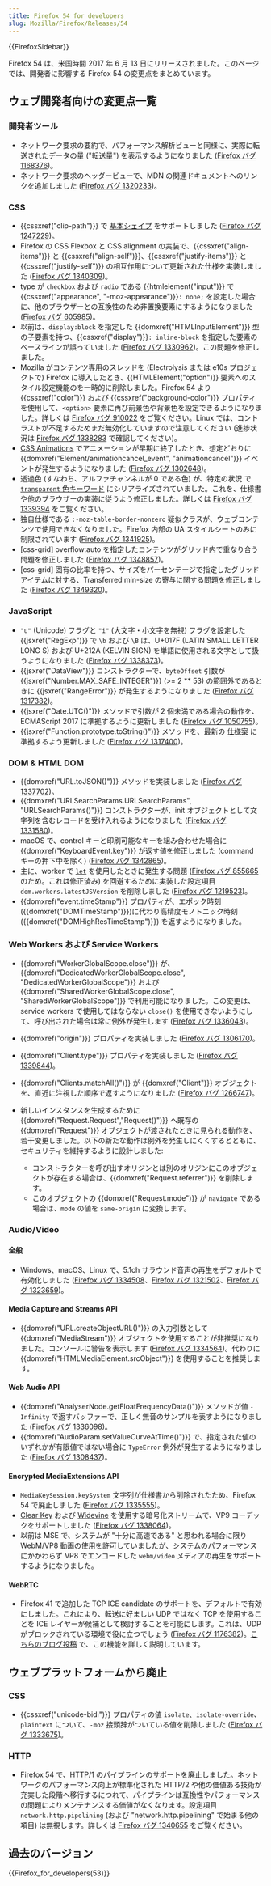 ```yaml
---
title: Firefox 54 for developers
slug: Mozilla/Firefox/Releases/54
---
```


{{FirefoxSidebar}}

Firefox 54 は、米国時間 2017 年 6 月 13 日にリリースされました。このページでは、開発者に影響する Firefox 54 の変更点をまとめています。

## ウェブ開発者向けの変更点一覧

### 開発者ツール

- ネットワーク要求の要約で、パフォーマンス解析ビューと同様に、実際に転送されたデータの量 ("転送量") を表示するようになりました ([Firefox バグ 1168376](https://bugzil.la/1168376))。
- ネットワーク要求のヘッダービューで、MDN の関連ドキュメントへのリンクを追加しました ([Firefox バグ 1320233](https://bugzil.la/1320233))。

### CSS

- {{cssxref("clip-path")}} で [基本シェイプ](/ja/docs/Web/CSS/CSS_Shapes) をサポートしました ([Firefox バグ 1247229](https://bugzil.la/1247229))。
- Firefox の CSS Flexbox と CSS alignment の実装で、{{cssxref("align-items")}} と {{cssxref("align-self")}}、{{cssxref("justify-items")}} と {{cssxref("justify-self")}} の相互作用について更新された仕様を実装しました ([Firefox バグ 1340309](https://bugzil.la/1340309))。
- type が `checkbox` および `radio` である {{htmlelement("input")}} で {{cssxref("appearance", "-moz-appearance")}}`: none;` を設定した場合に、他のブラウザーとの互換性のため非置換要素にするようになりました ([Firefox バグ 605985](https://bugzil.la/605985))。
- 以前は、`display:block` を指定した {{domxref("HTMLInputElement")}} 型の子要素を持つ、{{cssxref("display")}}`: inline-block` を指定した要素のベースラインが誤っていました ([Firefox バグ 1330962](https://bugzil.la/1330962))。この問題を修正しました。
- Mozilla がコンテンツ専用のスレッドを (Electrolysis または e10s プロジェクトで) Firefox に導入したとき、{{HTMLElement("option")}} 要素へのスタイル設定機能のを一時的に削除しました。Firefox 54 より {{cssxref("color")}} および {{cssxref("background-color")}} プロパティを使用して、`<option>` 要素に再び前景色や背景色を設定できるようになりました。詳しくは [Firefox バグ 910022](https://bugzil.la/910022) をご覧ください。Linux では、コントラストが不足するためまだ無効化していますので注意してください (進捗状況は [Firefox バグ 1338283](https://bugzil.la/1338283) で確認してください)。
- [CSS Animations](/ja/docs/Web/CSS/CSS_Animations) でアニメーションが早期に終了したとき、想定どおりに {{domxref("Element/animationcancel_event", "animationcancel")}} イベントが発生するようになりました ([Firefox バグ 1302648](https://bugzil.la/1302648))。
- 透過色 (すなわち、アルファチャンネルが 0 である色) が、特定の状況 で [`transparent` 色キーワード](/ja/docs/Web/CSS/color_value#transparent_keyword) にシリアライズされていました。これを、仕様書や他のブラウザーの実装に従うよう修正しました。詳しくは [Firefox バグ 1339394](https://bugzil.la/1339394) をご覧ください。
- 独自仕様である `:-moz-table-border-nonzero` 疑似クラスが、ウェブコンテンツで使用できなくなりました。Firefox 内部の UA スタイルシートのみに制限されています ([Firefox バグ 1341925](https://bugzil.la/1341925))。
- \[css-grid] overflow:auto を指定したコンテンツがグリッド内で重なり合う問題を修正しました ([Firefox バグ 1348857](https://bugzil.la/1348857))。
- \[css-grid] 固有の比率を持つ、サイズをパーセンテージで指定したグリッドアイテムに対する、Transferred min-size の寄与に関する問題を修正しました ([Firefox バグ 1349320](https://bugzil.la/1349320))。

### JavaScript

- `"u"` (Unicode) フラグと `"i"` (大文字・小文字を無視) フラグを設定した {{jsxref("RegExp")}} で `\b` および `\B` は、U+017F (LATIN SMALL LETTER LONG S) および U+212A (KELVIN SIGN) を単語に使用される文字として扱うようになりました ([Firefox バグ 1338373](https://bugzil.la/1338373))。
- {{jsxref("DataView")}} コンストラクターで、`byteOffset` 引数が {{jsxref("Number.MAX_SAFE_INTEGER")}} (>= 2 \*\* 53) の範囲外であるときに {{jsxref("RangeError")}} が発生するようになりました ([Firefox バグ 1317382](https://bugzil.la/1317382))。
- {{jsxref("Date.UTC()")}} メソッドで引数が 2 個未満である場合の動作を、ECMAScript 2017 に準拠するように更新しました ([Firefox バグ 1050755](https://bugzil.la/1050755))。
- {{jsxref("Function.prototype.toString()")}} メソッドを、最新の [仕様案](https://tc39.es/Function-prototype-toString-revision/) に準拠するよう更新しました ([Firefox バグ 1317400](https://bugzil.la/1317400))。

### DOM & HTML DOM

- {{domxref("URL.toJSON()")}} メソッドを実装しました ([Firefox バグ 1337702](https://bugzil.la/1337702))。
- {{domxref("URLSearchParams.URLSearchParams", "URLSearchParams()")}} コンストラクターが、init オブジェクトとして文字列を含むレコードを受け入れるようになりました ([Firefox バグ 1331580](https://bugzil.la/1331580))。
- macOS で、control キーと印刷可能なキーを組み合わせた場合に {{domxref("KeyboardEvent.key")}} が返す値を修正しました (command キーの押下中を除く) ([Firefox バグ 1342865](https://bugzil.la/1342865))。
- 主に、worker で [`let`](/ja/docs/Web/JavaScript/Reference/Statements/let) を使用したときに発生する問題 ([Firefox バグ 855665](https://bugzil.la/855665) のため。これは修正済み) を回避するために実装した設定項目 `dom.workers.latestJSVersion` を削除しました ([Firefox バグ 1219523](https://bugzil.la/1219523))。
- {{domxref("event.timeStamp")}} プロパティが、エポック時刻 ({{domxref("DOMTimeStamp")}})に代わり高精度モノトニック時刻 ({{domxref("DOMHighResTimeStamp")}}) を返すようになりました。

### Web Workers および Service Workers

- {{domxref("WorkerGlobalScope.close")}} が、{{domxref("DedicatedWorkerGlobalScope.close", "DedicatedWorkerGlobalScope")}} および {{domxref("SharedWorkerGlobalScope.close", "SharedWorkerGlobalScope")}} で利用可能になりました。この変更は、service workers で使用してはならない `close()` を使用できないようにして、呼び出された場合は常に例外が発生します ([Firefox バグ 1336043](https://bugzil.la/1336043))。
- {{domxref("origin")}} プロパティを実装しました ([Firefox バグ 1306170](https://bugzil.la/1306170))。
- {{domxref("Client.type")}} プロパティを実装しました ([Firefox バグ 1339844](https://bugzil.la/1339844))。
- {{domxref("Clients.matchAll()")}} が {{domxref("Client")}} オブジェクトを、直近に注視した順序で返すようになりました ([Firefox バグ 1266747](https://bugzil.la/1266747))。
- 新しいインスタンスを生成するために {{domxref("Request.Request","Request()")}} へ既存の {{domxref("Request")}} オブジェクトが渡されたときに見られる動作を、若干変更しました。以下の新たな動作は例外を発生しにくくするとともに、セキュリティを維持するように設計しました:

  - コンストラクターを呼び出すオリジンとは別のオリジンにこのオブジェクトが存在する場合は、{{domxref("Request.referrer")}} を削除します。
  - このオブジェクトの {{domxref("Request.mode")}} が `navigate` である場合は、`mode` の値を `same-origin` に変換します。

### Audio/Video

#### 全般

- Windows、macOS、Linux で、5.1ch サラウンド音声の再生をデフォルトで有効化しました ([Firefox バグ 1334508](https://bugzil.la/1334508)、[Firefox バグ 1321502](https://bugzil.la/1321502)、[Firefox バグ 1323659](https://bugzil.la/1323659))。

#### Media Capture and Streams API

- {{domxref("URL.createObjectURL()")}} の入力引数として {{domxref("MediaStream")}} オブジェクトを使用することが非推奨になりました。コンソールに警告を表示します ([Firefox バグ 1334564](https://bugzil.la/1334564))。代わりに {{domxref("HTMLMediaElement.srcObject")}} を使用することを推奨します。

#### Web Audio API

- {{domxref("AnalyserNode.getFloatFrequencyData()")}} メソッドが値 `-Infinity` で返すバッファーで、正しく無音のサンプルを表すようになりました ([Firefox バグ 1336098](https://bugzil.la/1336098))。
- {{domxref("AudioParam.setValueCurveAtTime()")}} で、指定された値のいずれかが有限値ではない場合に `TypeError` 例外が発生するようになりました ([Firefox バグ 1308437](https://bugzil.la/1308437))。

#### Encrypted MediaExtensions API

- `MediaKeySession.keySystem` 文字列が仕様書から削除されたため、Firefox 54 で廃止しました ([Firefox バグ 1335555](https://bugzil.la/1335555))。
- [Clear Key](https://www.w3.org/TR/encrypted-media/#clear-key) および [Widevine](https://www.widevine.com/) を使用する暗号化ストリームで、VP9 コーデックをサポートしました ([Firefox バグ 1338064](https://bugzil.la/1338064))。
- 以前は MSE で、システムが "十分に高速である" と思われる場合に限り WebM/VP8 動画の使用を許可していましたが、システムのパフォーマンスにかかわらず VP8 でエンコードした `webm/video` メディアの再生をサポートするようになりました。

#### WebRTC

- Firefox 41 で追加した TCP ICE candidate のサポートを、デフォルトで有効にしました。これにより、転送に好ましい UDP ではなく TCP を使用することを ICE レイヤーが候補として検討することを可能にします。これは、UDP がブロックされている環境で役に立つでしょう ([Firefox バグ 1176382](https://bugzil.la/1176382))。[こちらのブログ投稿](https://blog.mozilla.org/webrtc/active-ice-tcp-punch-firewalls-directly/) で、この機能を詳しく説明しています。

## ウェブプラットフォームから廃止

### CSS

- {{cssxref("unicode-bidi")}} プロパティの値 `isolate`、`isolate-override`、`plaintext` について、`-moz` 接頭辞がついている値を削除しました ([Firefox バグ 1333675](https://bugzil.la/1333675))。

### HTTP

- Firefox 54 で、HTTP/1 のパイプラインのサポートを廃止しました。ネットワークのパフォーマンス向上が標準化された HTTP/2 や他の価値ある技術が充実した段階へ移行するにつれて、パイプラインは互換性やパフォーマンスの問題によりメンテナンスする価値がなくなります。設定項目 `network.http.pipelining` (および "network.http.pipelining" で始まる他の項目) は無視します。詳しくは [Firefox バグ 1340655](https://bugzil.la/1340655) をご覧ください。

## 過去のバージョン

{{Firefox_for_developers(53)}}
